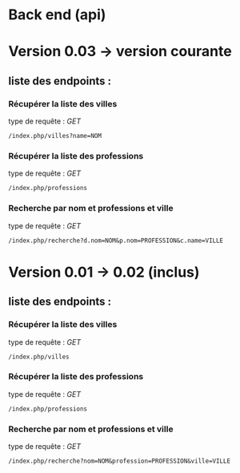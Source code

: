 # Back end (api)
# Version 0.03 → version courante
## liste des endpoints :
### Récupérer la liste des villes
type de requête : *GET*

```
/index.php/villes?name=NOM
```

### Récupérer la liste des professions
type de requête : *GET*

```
/index.php/professions
```
### Recherche par nom et professions et ville
type de requête : *GET*

```
/index.php/recherche?d.nom=NOM&p.nom=PROFESSION&c.name=VILLE
```
# Version 0.01 → 0.02 (inclus)
## liste des endpoints :
### Récupérer la liste des villes
type de requête : *GET*

```
/index.php/villes
```
### Récupérer la liste des professions
type de requête : *GET*

```
/index.php/professions
```
### Recherche par nom et professions et ville
type de requête : *GET*

```
/index.php/recherche?nom=NOM&profession=PROFESSION&ville=VILLE
```
